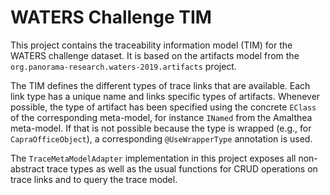 # WATERS Challenge TIM

This project contains the traceability information model (TIM) for the WATERS challenge dataset. It is based on the artifacts model from the `org.panorama-research.waters-2019.artifacts` project.

The TIM defines the different types of trace links that are available. Each link type has a unique name and links specific types of artifacts. Whenever possible, the type of artifact has been specified using the concrete `EClass` of the corresponding meta-model, for instance `INamed` from the Amalthea meta-model. If that is not possible because the type is wrapped (e.g., for `CapraOfficeObject`), a corresponding `@UseWrapperType` annotation is used.

The `TraceMetaModelAdapter` implementation in this project exposes all non-abstract trace types as well as the usual functions for CRUD operations on trace links and to query the trace model.